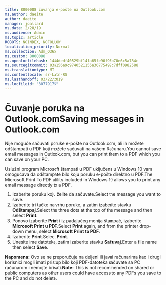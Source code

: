```yaml
---
title: 8000088 čuvanja e-pošte na Outlook.com
ms.author: daeite
author: daeite
manager: joallard
ms.date: 2/28/19
ms.audience: Admin
ms.topic: article
ROBOTS: NOINDEX, NOFOLLOW
localization_priority: Normal
ms.collection: Adm_O365
ms.custom: 8000088
ms.openlocfilehash: 1444dedf40529bf14fa65fe90f98b70e6c5a784c
ms.sourcegitcommit: 03a156a9c9740521155a30775492c7dff0982588
ms.translationtype: MT
ms.contentlocale: sr-Latn-RS
ms.lasthandoff: 03/22/2019
ms.locfileid: "30779175"
---
```

# <a name="saving-messages-in-outlookcom"></a><span data-ttu-id="d38e7-102">Čuvanje poruka na Outlook.com</span><span class="sxs-lookup"><span data-stu-id="d38e7-102">Saving messages in Outlook.com</span></span>

<span data-ttu-id="d38e7-103">Nije moguće sačuvati poruke e-pošte na Outlook.com, ali ih možete odštampati u PDF koji možete sačuvati na vašem Računaru.</span><span class="sxs-lookup"><span data-stu-id="d38e7-103">You cannot save email messages in Outlook.com, but you can print them to a PDF which you can save on your PC.</span></span>

<span data-ttu-id="d38e7-104">Uslužni program Microsoft štampati u PDF uključena u Windows 10 vam omogućava da odštampate bilo koju poruku e-pošte direktno u PDF.</span><span class="sxs-lookup"><span data-stu-id="d38e7-104">The Microsoft Print To PDF utility included in Windows 10 allows you to print any email message directly to a PDF.</span></span>

1. <span data-ttu-id="d38e7-105">Izaberite poruku koju želite da sačuvate.</span><span class="sxs-lookup"><span data-stu-id="d38e7-105">Select the message you want to save.</span></span>
2. <span data-ttu-id="d38e7-106">Izaberite tri tačke na vrhu poruke, a zatim izaberite stavku **Odštampaj**.</span><span class="sxs-lookup"><span data-stu-id="d38e7-106">Select the three dots at the top of the message and then select **Print**.</span></span>
3. <span data-ttu-id="d38e7-107">Ponovo izaberite **Print** i iz padajućeg menija štampač, izaberite **Microsoft Print u PDF**.</span><span class="sxs-lookup"><span data-stu-id="d38e7-107">Select **Print** again, and from the printer drop-down menu, select **Microsoft Print to PDF**.</span></span>
4. <span data-ttu-id="d38e7-108">Izaberite **Print**.</span><span class="sxs-lookup"><span data-stu-id="d38e7-108">Select **Print**.</span></span>
5. <span data-ttu-id="d38e7-109">Unesite ime datoteke, zatim izaberite stavku **Sačuvaj**.</span><span class="sxs-lookup"><span data-stu-id="d38e7-109">Enter a file name then select **Save**.</span></span>

<span data-ttu-id="d38e7-110">**Napomena:** Ovo se ne preporučuje na deljeni ili javni računarima kao i drugi korisnici mogli imati pristup bilo koji PDF-datoteka sačuvate sa PC računarom i nemojte brisati.</span><span class="sxs-lookup"><span data-stu-id="d38e7-110">**Note:** This is not recommended on shared or public computers as other users could have access to any PDFs you save to the PC and do not delete.</span></span>